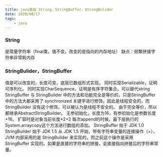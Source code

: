 ```yaml
---
title: java基础 String、StringBuffer、StringBulider
date: 2020/08/17
tags: 
    - java
---
```


### String
是常量字符串（final类，值不变，改变的是指向的内存地址）
缺点：频繁拼接字符串非常耗内存
### StringBulider，StringBuffer
值是可以改变的，长度可变，底层已数组形式实现。
同时实现Serializable，证明可序列化。
同时实现CharSequence，证明是有序字符集合。可以替代string
StringBuffer 与 StringBuilder 中的方法和功能完全是等价的，只是StringBuffer中的方法大都采用了 synchronized 关键字进行修饰，因此是线程安全的，而 StringBuilder 没有这个修饰，可以被认为是线程不安全的。
由于完全等价，所以都继承AbstractStringBuilder。
无参初始化，长度为16，有参初始化是参数长度+16。
扩容时是对象当前长度*2+2
每次append的时候，最下层执行的System.arraycopy这个方法进行数组的添加。
StringBuffer 始于 JDK 1.0
StringBuilder 始于 JDK 1.5
从 JDK 1.5 开始，带有字符串变量的连接操作（+），JVM 内部采用的是 StringBuilder 来实现的，而之前这个操作是采用 StringBuffer 实现的。如果是直接的字符串的拼接，会直接指向拼接后的字符串常量。